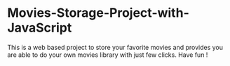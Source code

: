 # Movies-Storage-Project-with-JavaScript
This is a web based project to store your favorite movies and provides you are able to do your own movies library with just few clicks. Have fun !
